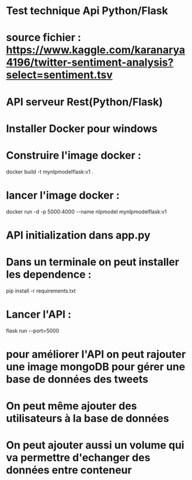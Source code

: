 # Test technique Api Python/Flask 

# source fichier : https://www.kaggle.com/karanarya4196/twitter-sentiment-analysis?select=sentiment.tsv

# API serveur Rest(Python/Flask) 

# Installer Docker pour windows

# Construire l'image docker  :

docker build -t mynlpmodelflask:v1 .

# lancer l'image docker  :

docker run -d -p 5000:4000 --name nlpmodel mynlpmodelflask:v1


# API initialization dans app.py
# Dans un terminale on peut installer les dependence :

pip install -r requirements.txt

# Lancer l'API :

flask run --port=5000


# pour améliorer l'API on peut rajouter une image mongoDB pour gérer une base de données des tweets
# On peut même ajouter des utilisateurs à la base de données
# On peut ajouter aussi un volume qui va permettre d'echanger des données entre conteneur 

